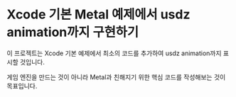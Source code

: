 # Xcode 기본 Metal 예제에서 usdz animation까지 구현하기

이 프로젝트는 Xcode 기본 예제에서 최소의 코드를 추가하여 usdz animation까지 표시할 것입니다.

게임 엔진을 만드는 것이 아니라 Metal과 친해지기 위한 핵심 코드를 작성해보는 것이 목표입니다.
